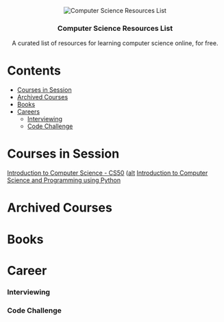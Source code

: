 <span style="display:block;text-align:center">![Computer Science Resources List](https://matt.blissett.me.uk/programming/haskell/lsystem/system-9.png)</span>

<h3 align="center">Computer Science Resources List</h3>
<p align="center">
  A curated list of resources for learning computer science online, for free.
</p>

# Contents

- [Courses in Session](#courses-in-session)
- [Archived Courses](#archived-courses)
- [Books](#books)
- [Careers](#careers)
  - [Interviewing](#interviewing)
  - [Code Challenge](#code-challenge)

# Courses in Session

[Introduction to Computer Science - CS50](https://www.edx.org/course/introduction-computer-science-harvardx-cs50x#!) ([alt](https://cs50.harvard.edu/)
[Introduction to Computer Science and Programming using Python](https://ocw.mit.edu/courses/electrical-engineering-and-computer-science/6-0001-introduction-to-computer-science-and-programming-in-python-fall-2016/syllabus/)

# Archived Courses

# Books

# Career

### Interviewing

### Code Challenge
